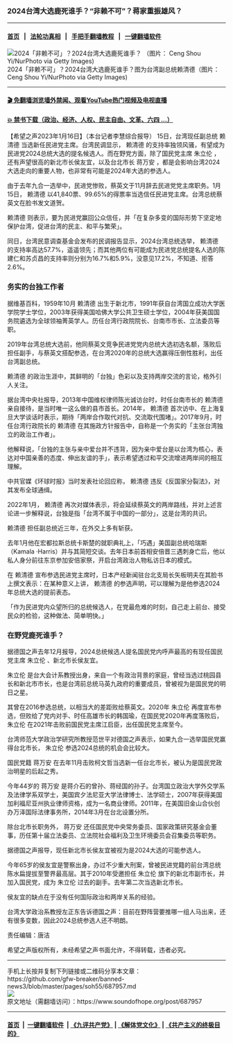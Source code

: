 ### 2024台湾大选鹿死谁手？“非赖不可”？蒋家重振雄风？
------------------------

#### [首页](https://github.com/gfw-breaker/banned-news3/blob/master/README.md) &nbsp;&nbsp;|&nbsp;&nbsp; [法轮功真相](https://github.com/begood0513/basic/blob/master/README.md)  &nbsp;&nbsp;|&nbsp;&nbsp; [手把手翻墙教程](https://github.com/gfw-breaker/guides/wiki)  &nbsp;&nbsp;|&nbsp;&nbsp; [一键翻墙软件](https://github.com/gfw-breaker/nogfw/blob/master/README.md)  



<div><img alt="2024「非赖不可」？2024台湾大选鹿死谁手？ （图片： Ceng Shou Yi/NurPhoto via Getty Images)" src="https://img.soundofhope.org/2022-12/gettyimages-1229221289-594x594-1670512048992.jpg"/>
<br/><figcaption class="caption">
 2024「非赖不可」？2024台湾大选鹿死谁手？图为台湾副总统赖清德（图片： Ceng Shou Yi/NurPhoto via Getty Images)
</figcaption></div><hr/>

#### [ 🎬  免翻墙浏览墙外禁闻、观看YouTube热门视频及电视直播](https://github.com/gfw-breaker/HelloWorld)

#### [ 💥  禁书下载（政治、经济、人权、民主自由、文革、六四 ...）](https://github.com/gfw-breaker/books/blob/master/README.md)

<div><div class="Content__Wrapper sc-1bvya0-0 elmmKw article_body" itemprop="articleBody">
 <div id="post_place_1">
 </div>
 <p class="meta-top">
  <span class="meta">
   【希望之声2023年1月16日】（本台记者李慧综合报导）
  </span>
  15日，台湾现任副总统
  <ok href="/term/64203">
   赖清德
  </ok>
  当选新任民进党主席。台湾民调显示，
  <ok href="/term/64203">
   赖清德
  </ok>
  的支持率独领风骚，有望成为民进党2024总统大选的提名候选人。而在野党方面，除了国民党主席
  <ok href="/term/22316">
   朱立伦
  </ok>
  ，还有声望很高的新北市长侯友宜，以及台北市长
  <ok href="/term/759824">
   蒋万安
  </ok>
  ，都是会影响台湾2024大选走向的重要人物，也非常有可能是2024年大选的参选人。
 </p>
 <p>
  由于去年九合一选举中，民进党惨败，蔡英文于11月辞去民进党党主席职务。1月15日，
  <ok href="/term/64203">
   赖清德
  </ok>
  以41,840票、99.65%的得票率当选信任民进党主席。台湾总统蔡英文在脸书发文道贺。
 </p>
 <p>
  <ok href="/term/64203">
   赖清德
  </ok>
  则表示，要为民进党赢回公众信任，并「在复杂多变的国际形势下坚定地保护台湾，促进台湾的民主、和平与繁荣」。
 </p>
 <p>
  同日，台湾民意调查基金会发布的民调报告显示，2024台湾总统选举，
  <ok href="/term/64203">
   赖清德
  </ok>
  的支持率高达57.7%，遥遥领先；而其他两位有可能成为民进党总统提名人选的陈建仁和苏贞昌的支持率则分别为16.7%和5.9%，没意见17.2%，不知道、拒答2.6%。
 </p>
 <h3>
  务实的台独工作者
 </h3>
 <p>
  据维基百科，1959年10月
  <ok href="/term/64203">
   赖清德
  </ok>
  出生于新北市，1991年获自台湾国立成功大学医学院学士学位，2003年获得美国哈佛大学公共卫生硕士学位，2004年获美国国务院遴选为全球领袖菁英学人。历任台湾行政院院长、台南市市长、立法委员等职。
 </p>
 <p>
  2019年台湾总统大选前，他同蔡英文竞争民进党党内总统大选初选名额，落败后担任副手，与蔡英文搭配参选，在台湾2020年的总统大选赢得压倒性胜利，出任台湾副总统。
 </p>
 <p>
  <ok href="/term/64203">
   赖清德
  </ok>
  的政治生涯中，其鲜明的「台独」色彩以及支持两岸交流的言论，格外引人关注。
 </p>
 <p>
  据台湾中央社报导，2013年中国维权律师陈光诚访台时，时任台南市长的
  <ok href="/term/64203">
   赖清德
  </ok>
  亲自接待，是当时唯一这么做的县市首长。2014年，
  <ok href="/term/64203">
   赖清德
  </ok>
  首次访中、在上海复旦大学谈话时表示，期待「两岸合作取代对抗、交流取代围堵」。2017年9月，时任台湾行政院长的
  <ok href="/term/64203">
   赖清德
  </ok>
  在其施政方针报告中，自称是一个务实的「主张台湾独立的政治工作者」。
 </p>
 <p>
  他解释说，「台独的主张与亲中爱台并不违背，因为亲中爱台是以台湾为核心，表达对中国亲善的态度、伸出友谊的手」，表示希望透过和平交流增进两岸间的相互理解。
 </p>
 <p>
  中共官媒《环球时报》当时发表社论回应称，
  <ok href="/term/64203">
   赖清德
  </ok>
  违反《反国家分裂法》，对其发布全球通缉。
 </p>
 <p>
  2022年1月，
  <ok href="/term/64203">
   赖清德
  </ok>
  再次对媒体表示，将会延续蔡英文的两岸路线，并对上述言论进一步解释说，台独是指「台湾不属于中国的一部分」，这是台湾的共识。
 </p>
 <p>
  <ok href="/term/64203">
   赖清德
  </ok>
  担任副总统近三年，在外交上多有斩获。
 </p>
 <p>
  去年1月他在宏都拉斯总统卡斯楚的就职典礼上，「巧遇」美国副总统哈瑞斯（Kamala ·Harris）并与其简短交谈。去年日本前首相安倍晋三遇刺身亡后，他以私人身分前往东京参加安倍家祭，开启台湾政治人物私访日本的模式。
 </p>
 <p>
  在
  <ok href="/term/64203">
   赖清德
  </ok>
  宣布参选民进党主席时，日本产经新闻驻台北支局长矢板明夫在其脸书上撰文表示：在某种意义上讲，
  <ok href="/term/64203">
   赖清德
  </ok>
  的参选声明，可以理解为是他参选2024年总统大选的提前表态。
 </p>
 <p>
  「作为民进党内众望所归的总统候选人，在党最危难的时刻，自己走上前台、接受民众的检验，这种做法、简单明快。」
 </p>
 <h3>
  在野党鹿死谁手？
 </h3>
 <p>
  据德国之声去年12月报导，2024总统候选人提名国民党内呼声最高的有现任国民党主席
  <ok href="/term/22316">
   朱立伦
  </ok>
  、新北市长侯友宜。
 </p>
 <p>
  <ok href="/term/22316">
   朱立伦
  </ok>
  是台大会计系教授出身，来自一个有政治背景的家庭，曾经当选过桃园县长和新北市市长，也是台湾前总统马英九政府的重要成员，曾被视为是国民党的明日之星。
 </p>
 <p>
  其曾在2016参选总统，以相当大的差距败给蔡英文。2020年
  <ok href="/term/22316">
   朱立伦
  </ok>
  再度宣布参选，但败给了党内对手、时任高雄市长的韩国瑜，在国民党2020年再度落败后，
  <ok href="/term/22316">
   朱立伦
  </ok>
  在2021年击败前国民党主席江启臣，出任国民党主席至今。
 </p>
 <p>
  台湾师范大学政治学研究所教授范世平对德国之声表示，如果九合一选举国民党赢得台北市长，
  <ok href="/term/22316">
   朱立伦
  </ok>
  参选2024总统的机会会比较大。
 </p>
 <p>
  国民党籍
  <ok href="/term/759824">
   蒋万安
  </ok>
  在去年11月击败柯文哲当选新一任台北市长，被认为是国民党政治明星的后起之秀。
 </p>
 <p>
  今年44岁的
  <ok href="/term/759824">
   蒋万安
  </ok>
  是蒋介石的曾孙、蒋经国的孙子。台湾国立政治大学外交学系及法律学系双学士，美国宾夕法尼亚大学法律博士、法学硕士，2007年获得美国加利福尼亚州执业律师资格，成为一名商业律师。2011年，在美国旧金山合伙创办万泽国际法律事务所，2014年3月在台北设置分所。
 </p>
 <p>
  除台北市长职务外，
  <ok href="/term/759824">
   蒋万安
  </ok>
  还任国民党中央常务委员、国家政策研究基金会董事，历任第十届立法委员、立法院社会福利及卫生环境委员会召集委员等职务。
 </p>
 <p>
  据德国之声报导，现任新北市长侯友宜被视为是2024大选的可能参选人。
 </p>
 <p>
  今年65岁的侯友宜是警察出身，办过不少重大刑案，曾被民进党籍的前台湾总统陈水扁提拔至警界最高层。其于2010年受邀担任
  <ok href="/term/22316">
   朱立伦
  </ok>
  旗下的新北市副市长，并加入国民党，成为
  <ok href="/term/22316">
   朱立伦
  </ok>
  过去的副手。去年第二次当选新北市长。
 </p>
 <p>
  侯友宜的缺点在于没有任何国际政治和两岸关系的经验。
 </p>
 <p>
  台湾大学政治系教授左正东告诉德国之声：目前在野阵营要推哪一组人马出来，还有很多变数，因此2024总统参选人还不明朗。
 </p>
 <p class="meta-btm">
  责任编辑：唐洁
 </p>
 <p class="meta-btm">
  希望之声版权所有，未经希望之声书面允许，不得转载，违者必究。
 </p>
</div>
</div>
<hr/>
手机上长按并复制下列链接或二维码分享本文章：<br/>
https://github.com/gfw-breaker/banned-news3/blob/master/pages/soh55/687957.md <br/>
<a href='https://github.com/gfw-breaker/banned-news3/blob/master/pages/soh55/687957.md'><img src='https://github.com/gfw-breaker/banned-news3/blob/master/pages/soh55/687957.md.png'/></a> <br/>
原文地址（需翻墙访问）：https://www.soundofhope.org/post/687957


------------------------
#### [首页](https://github.com/gfw-breaker/banned-news3/blob/master/README.md) &nbsp;|&nbsp; [一键翻墙软件](https://github.com/gfw-breaker/nogfw/blob/master/README.md) &nbsp;| [《九评共产党》](https://github.com/gfw-breaker/9ping.md/blob/master/README.md#九评之一评共产党是什么) | [《解体党文化》](https://github.com/gfw-breaker/jtdwh.md/blob/master/README.md) | [《共产主义的终极目的》](https://github.com/gfw-breaker/gczydzjmd.md/blob/master/README.md)


<img src='http://gfw-breaker.win/banned-news3/pages/soh55/687957.md' width='0px' height='0px'/>